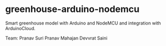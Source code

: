 # greenhouse-arduino-nodemcu
Smart greenhouse model with Arduino and NodeMCU and integration with ArduinoCloud.

Team:
Pranav Suri
Pranav Mahajan
Devvrat Saini
